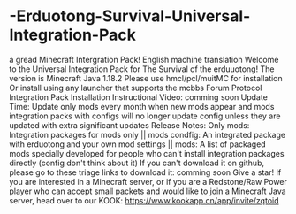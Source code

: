 # -Erduotong-Survival-Universal-Integration-Pack
a gread Minecraft Intergration Pack!
English     machine translation
Welcome to the Universal Integration Pack for The Survival of the erduuotong!
The version is Minecraft Java 1.18.2
Please use hmcl/pcl/muitMC for installation
Or install using any launcher that supports the mcbbs Forum Protocol Integration Pack
Installation Instructional Video: comming soon
Update Time: Update only mods every month when new mods appear and mods integration packs with configs will no longer update config unless they are updated with extra significant updates
Release Notes: Only mods: Integration packages for mods only || mods condfig: An integrated package with erduotong and your own mod settings || mods: A list of packaged mods specially developed for people who can't install integration packages directly (config don't think about it)
If you can't download it on github, please go to these triage links to download it: comming soon
Give a star!
If you are interested in a Minecraft server, or if you are a Redstone/Raw Power player who can accept small packets and would like to join a Minecraft Java server, head over to our KOOK:
https://www.kookapp.cn/app/invite/zqtoid
